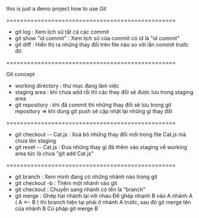 this is just a demo project how to use Git

=================================================

- git log                 : Xem lịch sử tất cả các commit
- git show "id commit"    : Xem lịch sử của commit có id là "id commit" 
- git diff                : Hiển thị ra những thay đổi trên file nào so với lần commit trước đó

=================================================

Git concept
- working directory        : thư mục đang làm việc
- staging area             : khi chưa add rồi thì các thay đổi sẽ được lưu trong staging area
- git repository           : khi đã commit thì những thay đổi sẽ lưu trong git repository
=> khi dùng git push sẽ cập nhật lại những gì thay đổi

=================================================

- git checkout -- Cat.js            : Xoá bỏ những thay đổi mới trong file Cat.js mà chưa lên staging
- git reset -- Cat.js               : Đưa những thay gì đã thêm vào staging về working area tức là chưa "git add Cat.js"

=================================================
- git branch                          : Xem mình đang có những nhành nào trong git
- git checkout -b <branch>            : Thêm một nhánh vào git
- git checkout <branch>               : Chuyển sang nhánh có tên là "branch"
- git merge                           : Ghép hai nhánh lại với nhau
Để ghép nhanh B vào A nhánh A ( A <-- B ) thì branch hiện tại phải ở nhánh A trước, sau đó git merge tên của nhánh B
Cú pháp git merge B